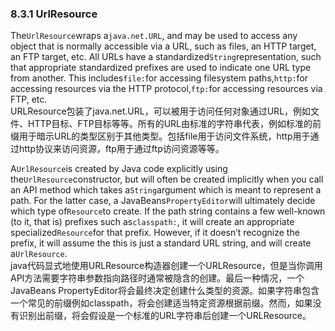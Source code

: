 ### 8.3.1 UrlResource

The`UrlResource`wraps a`java.net.URL`, and may be used to access any object that is normally accessible via a URL, such as files, an HTTP target, an FTP target, etc. All URLs have a standardized`String`representation, such that appropriate standardized prefixes are used to indicate one URL type from another. This includes`file:`for accessing filesystem paths,`http:`for accessing resources via the HTTP protocol,`ftp:`for accessing resources via FTP, etc.  
URLResource包装了java.net.URL，可以被用于访问任何对象通过URL，例如文件、HTTP目标、FTP目标等等。所有的URL由标准的字符串代表，例如标准的前缀用于暗示URL的类型区别于其他类型。包括file用于访问文件系统，http用于通过http协议来访问资源，ftp用于通过ftp访问资源等等。

A`UrlResource`is created by Java code explicitly using the`UrlResource`constructor, but will often be created implicitly when you call an API method which takes a`String`argument which is meant to represent a path. For the latter case, a JavaBeans`PropertyEditor`will ultimately decide which type of`Resource`to create. If the path string contains a few well-known \(to it, that is\) prefixes such as`classpath:`, it will create an appropriate specialized`Resource`for that prefix. However, if it doesn’t recognize the prefix, it will assume the this is just a standard URL string, and will create a`UrlResource`.  
java代码显式地使用URLResource构造器创建一个URLResource，但是当你调用API方法需要字符串参数指向路径时通常被隐含的创建。最后一种情况，一个JavaBeans PropertyEditor将会最终决定创建什么类型的资源。如果字符串包含一个常见的前缀例如classpath，将会创建适当特定资源根据前缀。然而，如果没有识别出前缀，将会假设是一个标准的URL字符串后创建一个URLResource。

